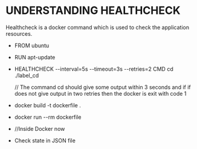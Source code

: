 # UNDERSTANDING HEALTHCHECK

Healthcheck is a docker command which is used to check the application resources. 



*   FROM ubuntu
*   RUN apt-update
*   HEALTHCHECK --interval=5s --timeout=3s --retries=2 CMD cd ./label_cd

    // The command cd should give some output within 3 seconds and if if does not give output in two retries then the docker is exit with code 1

*   docker build -t dockerfile .
*   docker run --rm dockerfile
*   //Inside Docker now
*   Check state in JSON file
